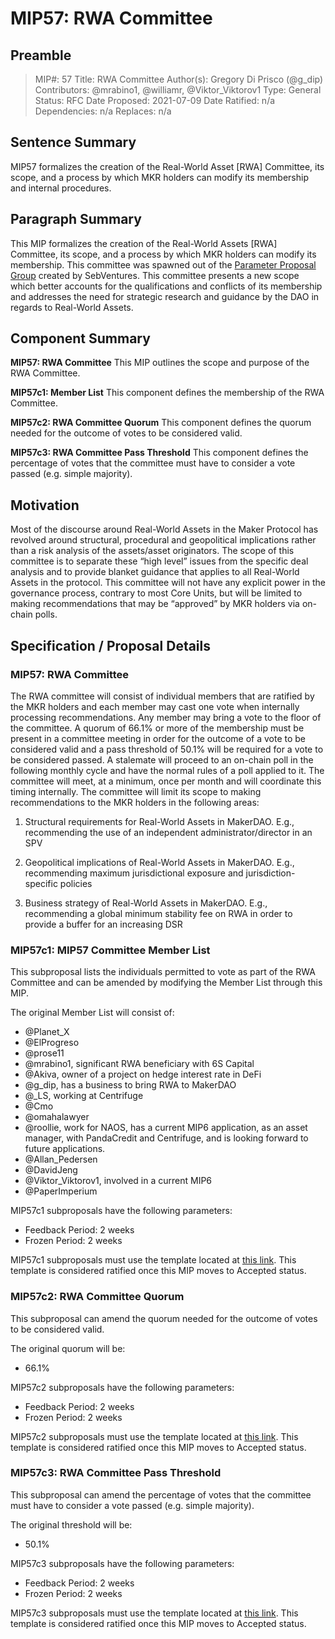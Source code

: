 # MIP57: RWA Committee

## Preamble

> MIP#: 57
Title: RWA Committee
Author(s): Gregory Di Prisco (@g_dip)
Contributors: @mrabino1, @williamr, @Viktor_Viktorov1 
Type: General
Status: RFC
Date Proposed: 2021-07-09
Date Ratified: n/a
Dependencies: n/a
Replaces: n/a

## Sentence Summary

MIP57 formalizes the creation of the Real-World Asset [RWA] Committee, its scope, and a process by which MKR holders can modify its membership and internal procedures.

## Paragraph Summary

This MIP formalizes the creation of the Real-World Assets [RWA] Committee, its scope, and a process by which MKR holders can modify its membership. This committee was spawned out of the [Parameter Proposal Group](https://forum.makerdao.com/t/parameter-proposal-group-makerdao-rwa-committee/7893) created by SebVentures. This committee presents a new scope which better accounts for the qualifications and conflicts of its membership and addresses the need for strategic research and guidance by the DAO in regards to Real-World Assets.

## Component Summary

**MIP57: RWA Committee**
This MIP outlines the scope and purpose of the RWA Committee.

**MIP57c1: Member List**
This component defines the membership of the RWA Committee.

**MIP57c2: RWA Committee Quorum**
This component defines the quorum needed for the outcome of votes to be considered valid.

**MIP57c3: RWA Committee Pass Threshold**
This component defines the percentage of votes that the committee must have to consider a vote passed (e.g. simple majority).

## Motivation

Most of the discourse around Real-World Assets in the Maker Protocol has revolved around structural, procedural and geopolitical implications rather than a risk analysis of the assets/asset originators. The scope of this committee is to separate these “high level” issues from the specific deal analysis and to provide blanket guidance that applies to all Real-World Assets in the protocol. This committee will not have any explicit power in the governance process, contrary to most Core Units, but will be limited to making recommendations that may be “approved” by MKR holders via on-chain polls.

## Specification / Proposal Details

### MIP57: RWA Committee

The RWA committee will consist of individual members that are ratified by the MKR holders and each member may cast one vote when internally processing recommendations. Any member may bring a vote to the floor of the committee. A quorum of 66.1% or more of the membership must be present in a committee meeting in order for the outcome of a vote to be considered valid and a pass threshold of 50.1% will be required for a vote to be considered passed. A stalemate will proceed to an on-chain poll in the following monthly cycle and have the normal rules of a poll applied to it. The committee will meet, at a minimum, once per month and will coordinate this timing internally. The committee will limit its scope to making recommendations to the MKR holders in the following areas:

1. Structural requirements for Real-World Assets in MakerDAO. E.g., recommending the use of an independent administrator/director in an SPV

2. Geopolitical implications of Real-World Assets in MakerDAO. E.g., recommending maximum jurisdictional exposure and jurisdiction-specific policies

3. Business strategy of Real-World Assets in MakerDAO. E.g., recommending a global minimum stability fee on RWA in order to provide a buffer for an increasing DSR

### MIP57c1: MIP57 Committee Member List

This subproposal lists the individuals permitted to vote as part of the RWA Committee and can be amended by modifying the Member List through this MIP.

The original Member List will consist of:

* @Planet_X
* @ElProgreso
* @prose11
* @mrabino1, significant RWA beneficiary with 6S Capital
* @Akiva, owner of a project on hedge interest rate in DeFi
* @g_dip, has a business to bring RWA to MakerDAO
* @_LS, working at Centrifuge
* @Cmo
* @omahalawyer
* @roollie, work for NAOS, has a current MIP6 application, as an asset
manager, with PandaCredit and Centrifuge, and is looking forward to future applications.
* @Allan_Pedersen
* @DavidJeng
* @Viktor_Viktorov1, involved in a current MIP6
* @PaperImperium 

MIP57c1 subproposals have the following parameters:

* Feedback Period: 2 weeks
* Frozen Period: 2 weeks

MIP57c1 subproposals must use the template located at [this link](MIP57c1-Subproposal-Template.md). This template is considered ratified once this MIP moves to Accepted status.

### MIP57c2: RWA Committee Quorum

This subproposal can amend the quorum needed for the outcome of votes to be considered valid.

The original quorum will be:

* 66.1%

MIP57c2 subproposals have the following parameters:

* Feedback Period: 2 weeks
* Frozen Period: 2 weeks

MIP57c2 subproposals must use the template located at [this link](MIP57c2-Subproposal-Template.md). This template is considered ratified once this MIP moves to Accepted status.

### MIP57c3: RWA Committee Pass Threshold

This subproposal can amend the percentage of votes that the committee must have to consider a vote passed (e.g. simple majority).

The original threshold will be:

* 50.1%

MIP57c3 subproposals have the following parameters:

* Feedback Period: 2 weeks
* Frozen Period: 2 weeks

MIP57c3 subproposals must use the template located at [this link](MIP57c3-Subproposal-Template.md). This template is considered ratified once this MIP moves to Accepted status.